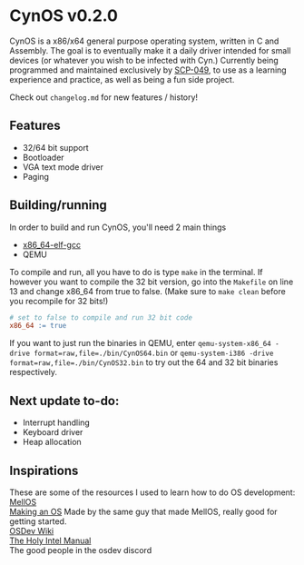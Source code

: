 # CynOS v0.2.0

CynOS is a x86/x64 general purpose operating system, written in C and Assembly. The goal is to eventually make it a daily driver intended for small devices (or whatever you wish to be infected with Cyn.) Currently being programmed and maintained exclusively by [SCP-049](https://github.com/German-SCP-049), to use as a learning experience and practice, as well as being a fun side project.

Check out `changelog.md` for new features / history!

## Features
- 32/64 bit support
- Bootloader
- VGA text mode driver
- Paging

## Building/running
In order to build and run CynOS, you'll need 2 main things<br>
- [x86_64-elf-gcc](https://formulae.brew.sh/formula/x86_64-elf-gcc)
- QEMU<br>

To compile and run, all you have to do is type `make` in the terminal. If however you want to compile the 32 bit version, go into the `Makefile` on line 13 and change x86_64 from true to false. (Make sure to `make clean` before you recompile for 32 bits!)
```makefile
# set to false to compile and run 32 bit code
x86_64 := true
```

If you want to just run the binaries in QEMU, enter `qemu-system-x86_64 -drive format=raw,file=./bin/CynOS64.bin` or `qemu-system-i386 -drive format=raw,file=./bin/CynOS32.bin` to try out the 64 and 32 bit binaries respectively.

## Next update to-do:
- Interrupt handling
- Keyboard driver
- Heap allocation

## Inspirations
These are some of the resources I used to learn how to do OS development:<br>
[MellOS](https://github.com/mell-o-tron/MellOs/tree/main)<br>
[Making an OS](https://www.youtube.com/watch?v=MwPjvJ9ulSc&list=PLm3B56ql_akNcvH8vvJRYOc7TbYhRs19M) Made by the same guy that made MellOS, really good for getting started.<br>
[OSDev Wiki](https://wiki.osdev.org/Expanded_Main_Page)<br>
[The Holy Intel Manual](https://www.intel.com/content/www/us/en/developer/articles/technical/intel-sdm.html)<br>
The good people in the osdev discord
